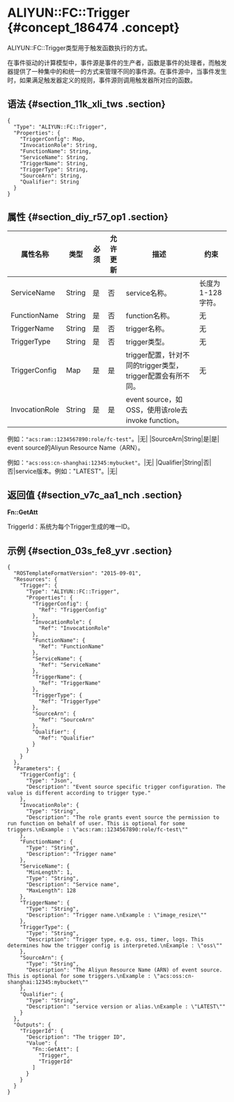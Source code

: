 # ALIYUN::FC::Trigger {#concept_186474 .concept}

ALIYUN::FC::Trigger类型用于触发函数执行的方式。

在事件驱动的计算模型中，事件源是事件的生产者，函数是事件的处理者，而触发器提供了一种集中的和统一的方式来管理不同的事件源。在事件源中，当事件发生时，如果满足触发器定义的规则，事件源则调用触发器所对应的函数。

## 语法 {#section_11k_xli_tws .section}

```language-json
{
  "Type": "ALIYUN::FC::Trigger",
  "Properties": {
    "TriggerConfig": Map,
    "InvocationRole": String,
    "FunctionName": String,
    "ServiceName": String,
    "TriggerName": String,
    "TriggerType": String,
    "SourceArn": String,
    "Qualifier": String
  }
}
```

## 属性 {#section_diy_r57_op1 .section}

|属性名称|类型|必须|允许更新|描述|约束|
|----|--|--|----|--|--|
|ServiceName|String|是|否|service名称。|长度为1-128字符。|
|FunctionName|String|是|否|function名称。|无|
|TriggerName|String|是|否|trigger名称。|无|
|TriggerType|String|是|否|trigger类型。|无|
|TriggerConfig|Map|是|是|trigger配置，针对不同的trigger类型，trigger配置会有所不同。|无|
|InvocationRole|String|是|是| event source，如OSS，使用该role去invoke function。

 例如：`"acs:ram::1234567890:role/fc-test"`。|无|
|SourceArn|String|是|是| event source的Aliyun Resource Name（ARN）。

 例如：`"acs:oss:cn-shanghai:12345:mybucket"`。|无|
|Qualifier|String|否|否|service版本。例如："LATEST"。|无|

## 返回值 {#section_v7c_aa1_nch .section}

 **Fn::GetAtt** 

TriggerId：系统为每个Trigger生成的唯一ID。

## 示例 {#section_03s_fe8_yvr .section}

``` {#codeblock_bbc_idm_ccl}
{
  "ROSTemplateFormatVersion": "2015-09-01",
  "Resources": {
    "Trigger": {
      "Type": "ALIYUN::FC::Trigger",
      "Properties": {
        "TriggerConfig": {
          "Ref": "TriggerConfig"
        },
        "InvocationRole": {
          "Ref": "InvocationRole"
        },
        "FunctionName": {
          "Ref": "FunctionName"
        },
        "ServiceName": {
          "Ref": "ServiceName"
        },
        "TriggerName": {
          "Ref": "TriggerName"
        },
        "TriggerType": {
          "Ref": "TriggerType"
        },
        "SourceArn": {
          "Ref": "SourceArn"
        },
        "Qualifier": {
          "Ref": "Qualifier"
        }
      }
    }
  },
  "Parameters": {
    "TriggerConfig": {
      "Type": "Json",
      "Description": "Event source specific trigger configuration. The value is different according to trigger type."
    },
    "InvocationRole": {
      "Type": "String",
      "Description": "The role grants event source the permission to run function on behalf of user. This is optional for some triggers.\nExample : \"acs:ram::1234567890:role/fc-test\""
    },
    "FunctionName": {
      "Type": "String",
      "Description": "Trigger name"
    },
    "ServiceName": {
      "MinLength": 1,
      "Type": "String",
      "Description": "Service name",
      "MaxLength": 128
    },
    "TriggerName": {
      "Type": "String",
      "Description": "Trigger name.\nExample : \"image_resize\""
    },
    "TriggerType": {
      "Type": "String",
      "Description": "Trigger type, e.g. oss, timer, logs. This determines how the trigger config is interpreted.\nExample : \"oss\""
    },
    "SourceArn": {
      "Type": "String",
      "Description": "The Aliyun Resource Name (ARN) of event source. This is optional for some triggers.\nExample : \"acs:oss:cn-shanghai:12345:mybucket\""
    },
    "Qualifier": {
      "Type": "String",
      "Description": "service version or alias.\nExample : \"LATEST\""
    }
  },
  "Outputs": {
    "TriggerId": {
      "Description": "The trigger ID",
      "Value": {
        "Fn::GetAtt": [
          "Trigger",
          "TriggerId"
        ]
      }
    }
  }
}
```

